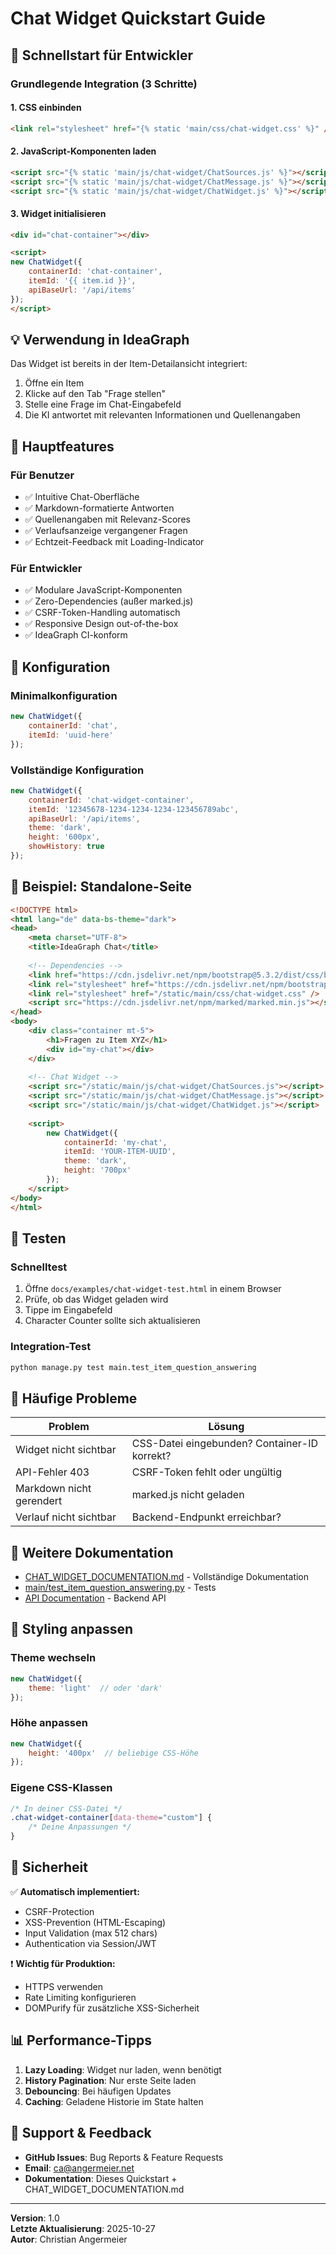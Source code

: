 # Chat Widget Quickstart Guide

## 🚀 Schnellstart für Entwickler

### Grundlegende Integration (3 Schritte)

#### 1. CSS einbinden
```html
<link rel="stylesheet" href="{% static 'main/css/chat-widget.css' %}" />
```

#### 2. JavaScript-Komponenten laden
```html
<script src="{% static 'main/js/chat-widget/ChatSources.js' %}"></script>
<script src="{% static 'main/js/chat-widget/ChatMessage.js' %}"></script>
<script src="{% static 'main/js/chat-widget/ChatWidget.js' %}"></script>
```

#### 3. Widget initialisieren
```html
<div id="chat-container"></div>

<script>
new ChatWidget({
    containerId: 'chat-container',
    itemId: '{{ item.id }}',
    apiBaseUrl: '/api/items'
});
</script>
```

## 💡 Verwendung in IdeaGraph

Das Widget ist bereits in der Item-Detailansicht integriert:

1. Öffne ein Item
2. Klicke auf den Tab "Frage stellen"
3. Stelle eine Frage im Chat-Eingabefeld
4. Die KI antwortet mit relevanten Informationen und Quellenangaben

## 🎯 Hauptfeatures

### Für Benutzer
- ✅ Intuitive Chat-Oberfläche
- ✅ Markdown-formatierte Antworten
- ✅ Quellenangaben mit Relevanz-Scores
- ✅ Verlaufsanzeige vergangener Fragen
- ✅ Echtzeit-Feedback mit Loading-Indicator

### Für Entwickler
- ✅ Modulare JavaScript-Komponenten
- ✅ Zero-Dependencies (außer marked.js)
- ✅ CSRF-Token-Handling automatisch
- ✅ Responsive Design out-of-the-box
- ✅ IdeaGraph CI-konform

## 🔧 Konfiguration

### Minimalkonfiguration
```javascript
new ChatWidget({
    containerId: 'chat',
    itemId: 'uuid-here'
});
```

### Vollständige Konfiguration
```javascript
new ChatWidget({
    containerId: 'chat-widget-container',
    itemId: '12345678-1234-1234-1234-123456789abc',
    apiBaseUrl: '/api/items',
    theme: 'dark',
    height: '600px',
    showHistory: true
});
```

## 📝 Beispiel: Standalone-Seite

```html
<!DOCTYPE html>
<html lang="de" data-bs-theme="dark">
<head>
    <meta charset="UTF-8">
    <title>IdeaGraph Chat</title>
    
    <!-- Dependencies -->
    <link href="https://cdn.jsdelivr.net/npm/bootstrap@5.3.2/dist/css/bootstrap.min.css" rel="stylesheet">
    <link rel="stylesheet" href="https://cdn.jsdelivr.net/npm/bootstrap-icons@1.11.3/font/bootstrap-icons.css">
    <link rel="stylesheet" href="/static/main/css/chat-widget.css" />
    <script src="https://cdn.jsdelivr.net/npm/marked/marked.min.js"></script>
</head>
<body>
    <div class="container mt-5">
        <h1>Fragen zu Item XYZ</h1>
        <div id="my-chat"></div>
    </div>
    
    <!-- Chat Widget -->
    <script src="/static/main/js/chat-widget/ChatSources.js"></script>
    <script src="/static/main/js/chat-widget/ChatMessage.js"></script>
    <script src="/static/main/js/chat-widget/ChatWidget.js"></script>
    
    <script>
        new ChatWidget({
            containerId: 'my-chat',
            itemId: 'YOUR-ITEM-UUID',
            theme: 'dark',
            height: '700px'
        });
    </script>
</body>
</html>
```

## 🧪 Testen

### Schnelltest
1. Öffne `docs/examples/chat-widget-test.html` in einem Browser
2. Prüfe, ob das Widget geladen wird
3. Tippe im Eingabefeld
4. Character Counter sollte sich aktualisieren

### Integration-Test
```bash
python manage.py test main.test_item_question_answering
```

## 🐛 Häufige Probleme

| Problem | Lösung |
|---------|--------|
| Widget nicht sichtbar | CSS-Datei eingebunden? Container-ID korrekt? |
| API-Fehler 403 | CSRF-Token fehlt oder ungültig |
| Markdown nicht gerendert | marked.js nicht geladen |
| Verlauf nicht sichtbar | Backend-Endpunkt erreichbar? |

## 📖 Weitere Dokumentation

- [CHAT_WIDGET_DOCUMENTATION.md](./CHAT_WIDGET_DOCUMENTATION.md) - Vollständige Dokumentation
- [main/test_item_question_answering.py](./main/test_item_question_answering.py) - Tests
- [API Documentation](./ITEM_QA_QUICKREF.md) - Backend API

## 🎨 Styling anpassen

### Theme wechseln
```javascript
new ChatWidget({
    theme: 'light'  // oder 'dark'
});
```

### Höhe anpassen
```javascript
new ChatWidget({
    height: '400px'  // beliebige CSS-Höhe
});
```

### Eigene CSS-Klassen
```css
/* In deiner CSS-Datei */
.chat-widget-container[data-theme="custom"] {
    /* Deine Anpassungen */
}
```

## 🔐 Sicherheit

✅ **Automatisch implementiert:**
- CSRF-Protection
- XSS-Prevention (HTML-Escaping)
- Input Validation (max 512 chars)
- Authentication via Session/JWT

❗ **Wichtig für Produktion:**
- HTTPS verwenden
- Rate Limiting konfigurieren
- DOMPurify für zusätzliche XSS-Sicherheit

## 📊 Performance-Tipps

1. **Lazy Loading**: Widget nur laden, wenn benötigt
2. **History Pagination**: Nur erste Seite laden
3. **Debouncing**: Bei häufigen Updates
4. **Caching**: Geladene Historie im State halten

## 💬 Support & Feedback

- **GitHub Issues**: Bug Reports & Feature Requests
- **Email**: ca@angermeier.net
- **Dokumentation**: Dieses Quickstart + CHAT_WIDGET_DOCUMENTATION.md

---

**Version**: 1.0  
**Letzte Aktualisierung**: 2025-10-27  
**Autor**: Christian Angermeier
